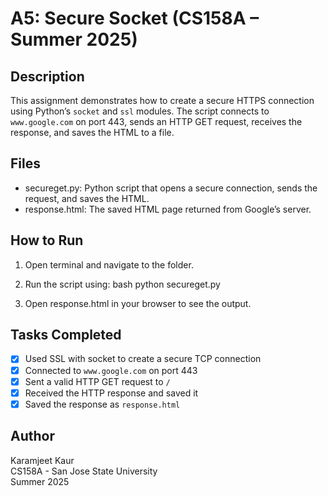 # A5: Secure Socket (CS158A – Summer 2025)

##  Description
This assignment demonstrates how to create a secure HTTPS connection using Python’s `socket` and `ssl` modules. The script connects to `www.google.com` on port 443, sends an HTTP GET request, receives the response, and saves the HTML to a file.

##  Files
- secureget.py: Python script that opens a secure connection, sends the request, and saves the HTML.
- response.html: The saved HTML page returned from Google’s server.

##  How to Run
1. Open terminal and navigate to the folder.
2. Run the script using:
     bash
   python secureget.py
   
3. Open response.html in your browser to see the output.

##  Tasks Completed
- [x] Used SSL with socket to create a secure TCP connection
- [x] Connected to `www.google.com` on port 443
- [x] Sent a valid HTTP GET request to `/`
- [x] Received the HTTP response and saved it
- [x] Saved the response as `response.html`

##  Author
Karamjeet Kaur  
CS158A - San Jose State University  
Summer 2025

